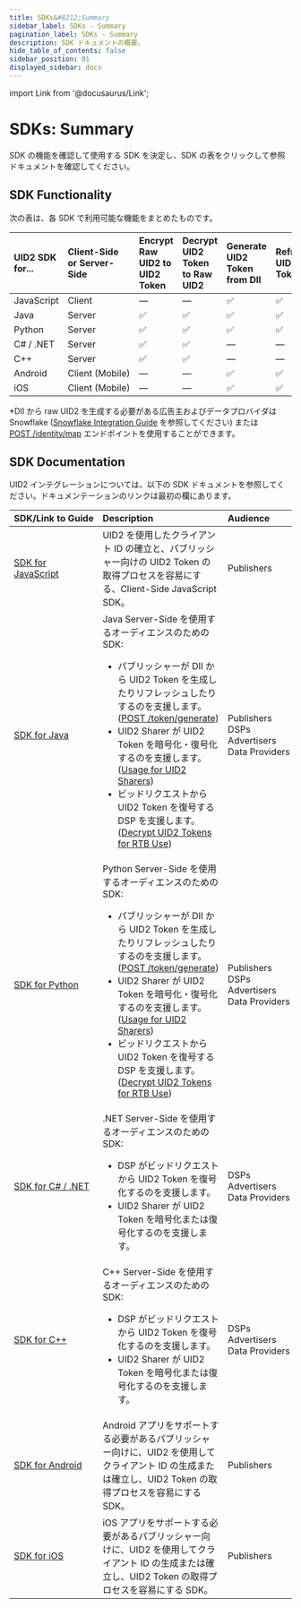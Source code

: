 ```yaml
---
title: SDKs&#8212;Summary
sidebar_label: SDKs - Summary
pagination_label: SDKs - Summary
description: SDK ドキュメントの概要。
hide_table_of_contents: false
sidebar_position: 01
displayed_sidebar: docs
---
```


import Link from '@docusaurus/Link';

# SDKs: Summary

SDK の機能を確認して使用する SDK を決定し、SDK の表をクリックして参照ドキュメントを確認してください。

## SDK Functionality

次の表は、各 SDK で利用可能な機能をまとめたものです。

| UID2 SDK for... | Client-Side or Server-Side | Encrypt Raw UID2 to UID2 Token | Decrypt UID2 Token to Raw UID2 | Generate UID2 Token from DII | Refresh UID2 Token | Map DII to Raw UID2s&ast; |
| :--- | :--- |  :--- | :--- | :--- | :--- | :--- |
|JavaScript | Client| &#8212; | &#8212; | &#9989; | &#9989; | &#8212; |
|Java | Server | &#9989; | &#9989; | &#9989; | &#9989; | &#9989; |
|Python | Server | &#9989; | &#9989; | &#9989; | &#9989; | &#9989; |
|C# / .NET | Server | &#9989; | &#9989; | &#8212; | &#8212; | &#8212; |
|C++ | Server | &#9989; | &#9989; | &#8212; | &#8212; | &#8212; |
|Android | Client&nbsp;(Mobile) | &#8212; | &#8212; | &#9989; | &#9989; | &#8212; |
|iOS | Client (Mobile)| &#8212; | &#8212; | &#9989;| &#9989; |&#8212; |

&ast;DII から raw UID2 を生成する必要がある広告主およびデータプロバイダは Snowflake ([Snowflake Integration Guide](../guides/snowflake_integration.md) を参照してください) または [POST&nbsp;/identity/map](../endpoints/post-identity-map.md) エンドポイントを使用することができます。

<!-- &#9989; = Supported | &#10060; = Not Supported | &#8212; = Not Supported -->

## SDK Documentation

UID2 インテグレーションについては、以下の SDK ドキュメントを参照してください。ドキュメンテーションのリンクは最初の欄にあります。

| SDK/Link&nbsp;to&nbsp;Guide | Description | Audience
| :--- | :--- | :--- |
| [SDK for JavaScript](sdk-ref-javascript.md) | UID2 を使用したクライアント ID の確立と、パブリッシャー向けの UID2 Token の取得プロセスを容易にする、Client-Side  JavaScript SDK。 | Publishers |
| [SDK for Java](sdk-ref-java.md) | Java Server-Side を使用するオーディエンスのための SDK:<ul><li>パブリッシャーが <Link href="../ref-info/glossary-uid#gl-dii">DII</Link> から UID2 Token を生成したりリフレッシュしたりするのを支援します。([POST&nbsp;/token/generate](../endpoints/post-token-generate))</li><li>UID2 Sharer が UID2 Token を暗号化・復号化するのを支援します。([Usage for UID2 Sharers](sdk-ref-java.md#usage-for-uid2-sharers))</li><li>ビッドリクエストから UID2 Token を復号する DSP を支援します。([Decrypt UID2 Tokens for RTB Use](guides/dsp-guide.md#decrypt-uid2-tokens-for-rtb-use))</li></ul> | Publishers<br/>DSPs<br/>Advertisers<br/>Data&nbsp;Providers |
| [SDK for Python](sdk-ref-python.md) | Python Server-Side を使用するオーディエンスのための SDK:<ul><li>パブリッシャーが <Link href="../ref-info/glossary-uid#gl-dii">DII</Link> から UID2 Token を生成したりリフレッシュしたりするのを支援します。([POST&nbsp;/token/generate](../endpoints/post-token-generate))</li><li>UID2 Sharer が UID2 Token を暗号化・復号化するのを支援します。([Usage for UID2 Sharers](sdk-ref-java.md#usage-for-uid2-sharers))</li><li>ビッドリクエストから UID2 Token を復号する DSP を支援します。([Decrypt UID2 Tokens for RTB Use](guides/dsp-guide.md#decrypt-uid2-tokens-for-rtb-use))</li></ul> | Publishers<br/>DSPs<br/>Advertisers<br/>Data Providers |
| [SDK for C# / .NET](sdk-ref-csharp-dotnet.md) | .NET Server-Side を使用するオーディエンスのための SDK:<ul><li>DSP がビッドリクエストから UID2 Token を復号化するのを支援します。</li><li>UID2 Sharer が UID2 Token を暗号化または復号化するのを支援します。</li></ul> | DSPs<br/>Advertisers<br/>Data Providers |
| [SDK for C++](sdk-ref-cplusplus.md) | C++ Server-Side を使用するオーディエンスのための SDK:<ul><li>DSP がビッドリクエストから UID2 Token を復号化するのを支援します。</li><li>UID2 Sharer が UID2 Token を暗号化または復号化するのを支援します。</li></ul> | DSPs<br/>Advertisers<br/>Data Providers |
| [SDK for Android](sdk-ref-android.md) | Android アプリをサポートする必要があるパブリッシャー向けに、UID2 を使用してクライアント ID の生成または確立し、UID2 Token の取得プロセスを容易にする SDK。 | Publishers |
| [SDK for iOS](sdk-ref-ios.md) | iOS アプリをサポートする必要があるパブリッシャー向けに、UID2 を使用してクライアント ID の生成または確立し、UID2 Token の取得プロセスを容易にする SDK。 | Publishers |
